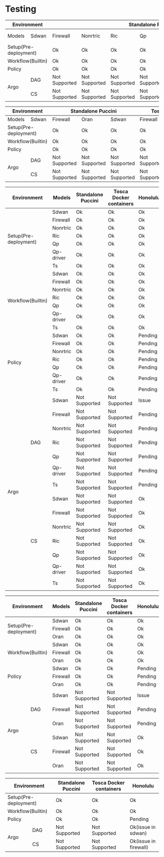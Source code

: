 # Testing

<table>
  <thead>
    <tr>
      <th colspan="2">Environment</th>
      <th colspan="7">Standalone Puccini</th>
      <th colspan="7">Tosca Docker containers</th>
      <th colspan="7">Honolulu</th>
    </tr>
  </thead>
  <tbody>
    <tr>
      <td>Models</td>
      <td>Sdwan</td>
      <td>Firewall</td>
      <td>Nonrtric</td>
      <td>Ric</td>
      <td>Qp</td>
      <td>Qp-driver</td>
      <td>Ts</td>
      <td>Sdwan</td>
      <td>Firewall</td>
      <td>Nonrtric</td>
      <td>Ric</td>
      <td>Qp</td>
      <td>Qp-driver</td>
      <td>Ts</td>
      <td>Sdwan</td>
      <td>Firewall</td>
      <td>Nonrtric</td>
      <td>Ric</td>
      <td>Qp</td>
      <td>Qp-driver</td>
      <td>Ts</td>
    </tr>
    <tr>
      <td colspan="2">Setup(Pre-deployment)</td>
      <td>Ok</td>
      <td>Ok</td>
	    <td>Ok</td>
      <td>Ok</td>
      <td>Ok</td>
	    <td>Ok</td>
      <td>Ok</td>
      <td>Ok</td>
	    <td>Ok</td>
      <td>Ok</td>
      <td>Ok</td>
	    <td>Ok</td>
      <td>Ok</td>
      <td>Ok</td>
	    <td>Ok</td>
      <td>Ok</td>
      <td>Ok</td>
	    <td>Ok</td>
      <td>Ok</td>
      <td>Ok</td>
	    <td>Ok</td>
    </tr>
    <tr>
      <td colspan="2">Workflow(Builtin)</td>
	  <td>Ok</td>
      <td>Ok</td>
	    <td>Ok</td>
      <td>Ok</td>
      <td>Ok</td>
	    <td>Ok</td>
      <td>Ok</td>
      <td>Ok</td>
	    <td>Ok</td>
      <td>Ok</td>
      <td>Ok</td>
	    <td>Ok</td>
      <td>Ok</td>
      <td>Ok</td>
	    <td>Ok</td>
      <td>Ok</td>
      <td>Ok</td>
	    <td>Ok</td>
      <td>Ok</td>
      <td>Ok</td>
	    <td>Ok</td>
    </tr>
    <tr>
      <td colspan="2">Policy</td>
	  <td>Ok</td>
	  <td>Ok</td>
    <td>Ok</td>
	  <td>Ok</td>
    <td>Ok</td>
	  <td>Ok</td>
    <td>Ok</td>
	  <td>Ok</td>
    <td>Ok</td>
	  <td>Ok</td>
    <td>Ok</td>
	  <td>Ok</td>
    <td>Ok</td>
	  <td>Ok</td>
	  <td>Pending</td>
    <td>Pending</td>
    <td>Pending</td>
    <td>Pending</td>
    <td>Pending</td>
    <td>Pending</td>
    <td>Pending</td>
    </tr>
	<tr>
      <td rowspan="2">Argo</td>
	  <td>DAG</td>
	  <td>Not Supported</td>
	  <td>Not Supported</td>
    <td>Not Supported</td>
	  <td>Not Supported</td>
    <td>Not Supported</td>
	  <td>Not Supported</td>
    <td>Not Supported</td>
	  <td>Not Supported</td>
    <td>Not Supported</td>
	  <td>Not Supported</td>
    <td>Not Supported</td>
	  <td>Not Supported</td>
    <td>Not Supported</td>
	  <td>Not Supported</td>
	  <td>Issue</td>
    <td>Pending</td>
    <td>Pending</td>
    <td>Pending</td>
    <td>Pending</td>
    <td>Pending</td>
    <td>Pending</td>
    </tr>
	<tr>
	  <td>CS</td>
	  <td>Not Supported</td>
	  <td>Not Supported</td>
    <td>Not Supported</td>
	  <td>Not Supported</td>
    <td>Not Supported</td>
	  <td>Not Supported</td>
    <td>Not Supported</td>
	  <td>Not Supported</td>
    <td>Not Supported</td>
	  <td>Not Supported</td>
    <td>Not Supported</td>
	  <td>Not Supported</td>
    <td>Not Supported</td>
	  <td>Not Supported</td>
	  <td>Ok</td>
    <td>Ok</td>
    <td>Ok</td>
    <td>Ok</td>
    <td>Ok</td>
    <td>Ok</td>
    <td>Ok</td>
    </tr>
  </tbody>
</table>


<table>
  <thead>
    <tr>
      <th colspan="2">Environment</th>
      <th colspan="3">Standalone Puccini</th>
      <th colspan="3">Tosca Docker containers</th>
	    <th colspan="3">Honolulu</th>
    </tr>
  </thead>
  <tbody>
    <tr>
      <td>Models</td>
      <td>Sdwan</td>
      <td>Firewall</td>
      <td>Oran</td>
      <td>Sdwan</td>
      <td>Firewall</td>
      <td>Oran</td>
      <td>Sdwan</td>
      <td>Firewall</td>
      <td>Oran</td>
    </tr>
    <tr>
      <td colspan="2">Setup(Pre-deployment)</td>
      <td>Ok</td>
      <td>Ok</td>
	    <td>Ok</td>
      <td>Ok</td>
      <td>Ok</td>
	    <td>Ok</td>
      <td>Ok</td>
      <td>Ok</td>
	    <td>Ok</td>
    </tr>
    <tr>
      <td colspan="2">Workflow(Builtin)</td>
	    <td>Ok</td>
      <td>Ok</td>
	    <td>Ok</td>
      <td>Ok</td>
      <td>Ok</td>
	    <td>Ok</td>
      <td>Ok</td>
      <td>Ok</td>
	    <td>Ok</td>
    </tr>
    <tr>
      <td colspan="2">Policy</td>
	  <td>Ok</td>
	  <td>Ok</td>
    <td>Ok</td>
	  <td>Ok</td>
    <td>Ok</td>
	  <td>Ok</td>
	  <td>Pending</td>
    <td>Pending</td>
    <td>Pending</td>
    </tr>
	<tr>
      <td rowspan="2">Argo</td>
	  <td>DAG</td>
	  <td>Not Supported</td>
	  <td>Not Supported</td>
    <td>Not Supported</td>
	  <td>Not Supported</td>
    <td>Not Supported</td>
	  <td>Not Supported</td>
	  <td>Issue</td>
    <td>Pending</td>
    <td>Pending</td>
    </tr>
	<tr>
	  <td>CS</td>
	  <td>Not Supported</td>
	  <td>Not Supported</td>
    <td>Not Supported</td>
	  <td>Not Supported</td>
    <td>Not Supported</td>
	  <td>Not Supported</td>
	  <td>Ok</td>
    <td>Ok</td>
    <td>Ok</td>
    </tr>
  </tbody>
</table>

<table>
  <thead>
    <tr>
      <th colspan="2">Environment</th>
      <th>Models</th>
      <th>Standalone Puccini</th>
      <th>Tosca Docker containers</th>
	  <th>Honolulu</th>
    </tr>
  </thead>
  <tbody>
    <tr>
      <td colspan="2" rowspan="7">Setup(Pre-deployment)</td>
      <td>Sdwan</td>
      <td>Ok</td>
      <td>Ok</td>
      <td>Ok</td>
    </tr>
    <tr>
      <td>Firewall</td>
      <td>Ok</td>
      <td>Ok</td>
      <td>Ok</td>
    </tr>
    <tr>
      <td>Nonrtric</td>
      <td>Ok</td>
      <td>Ok</td>
      <td>Ok</td>
    </tr>
    <tr>
      <td>Ric</td>
      <td>Ok</td>
      <td>Ok</td>
      <td>Ok</td>
    </tr>
    <tr>
      <td>Qp</td>
      <td>Ok</td>
      <td>Ok</td>
      <td>Ok</td>
    </tr>
    <tr>
      <td>Qp-driver</td>
      <td>Ok</td>
      <td>Ok</td>
      <td>Ok</td>
    </tr>
    <tr>
      <td>Ts</td>
      <td>Ok</td>
      <td>Ok</td>
      <td>Ok</td>
    </tr>
    <tr>
      <td colspan="2" rowspan="7">Workflow(Builtin)</td>
      <td>Sdwan</td>
      <td>Ok</td>
      <td>Ok</td>
      <td>Ok</td>
    </tr>
    <tr>
      <td>Firewall</td>
      <td>Ok</td>
      <td>Ok</td>
      <td>Ok</td>
    </tr>
    <tr>
      <td>Nonrtric</td>
      <td>Ok</td>
      <td>Ok</td>
      <td>Ok</td>
    </tr>
    <tr>
      <td>Ric</td>
      <td>Ok</td>
      <td>Ok</td>
      <td>Ok</td>
    </tr>
    <tr>
      <td>Qp</td>
      <td>Ok</td>
      <td>Ok</td>
      <td>Ok</td>
    </tr>
    <tr>
      <td>Qp-driver</td>
      <td>Ok</td>
      <td>Ok</td>
      <td>Ok</td>
    </tr>
    <tr>
      <td>Ts</td>
      <td>Ok</td>
      <td>Ok</td>
      <td>Ok</td>
    </tr>
    <tr>
      <td colspan="2" rowspan="7">Policy</td>
      <td>Sdwan</td>
      <td>Ok</td>
      <td>Ok</td>
      <td>Pending</td>
    </tr>
    <tr>
      <td>Firewall</td>
      <td>Ok</td>
      <td>Ok</td>
      <td>Pending</td>
    </tr>
    <tr>
      <td>Nonrtric</td>
      <td>Ok</td>
      <td>Ok</td>
      <td>Pending</td>
    </tr>
    <tr>
      <td>Ric</td>
      <td>Ok</td>
      <td>Ok</td>
      <td>Pending</td>
    </tr>
    <tr>
      <td>Qp</td>
      <td>Ok</td>
      <td>Ok</td>
      <td>Pending</td>
    </tr>
    <tr>
      <td>Qp-driver</td>
      <td>Ok</td>
      <td>Ok</td>
      <td>Pending</td>
    </tr>
    <tr>
      <td>Ts</td>
      <td>Ok</td>
      <td>Ok</td>
      <td>Pending</td>
    </tr>
    <tr>
      <td rowspan="14">Argo</td>
      <td rowspan="7">DAG</td>
      <td>Sdwan</td>
      <td>Not Supported</td>
      <td>Not Supported</td>
      <td>Issue</td>
    </tr>
    <tr>
      <td>Firewall</td>
      <td>Not Supported</td>
      <td>Not Supported</td>
      <td>Pending</td>
    </tr>
    <tr>
      <td>Nonrtric</td>
      <td>Not Supported</td>
      <td>Not Supported</td>
      <td>Pending</td>
    </tr>
    <tr>
      <td>Ric</td>
      <td>Not Supported</td>
      <td>Not Supported</td>
      <td>Pending</td>
    </tr>
    <tr>
      <td>Qp</td>
      <td>Not Supported</td>
      <td>Not Supported</td>
      <td>Pending</td>
    </tr>
    <tr>
      <td>Qp-driver</td>
      <td>Not Supported</td>
      <td>Not Supported</td>
      <td>Pending</td>
    </tr>
    <tr>
      <td>Ts</td>
      <td>Not Supported</td>
      <td>Not Supported</td>
      <td>Pending</td>
    </tr>
    <tr>
      <td rowspan="7">CS</td>
      <td>Sdwan</td>
      <td>Not Supported</td>
      <td>Not Supported</td>
      <td>Ok</td>
    </tr>
    <tr>
      <td>Firewall</td>
      <td>Not Supported</td>
      <td>Not Supported</td>
      <td>Ok</td>
    </tr>
    <tr>
      <td>Nonrtric</td>
      <td>Not Supported</td>
      <td>Not Supported</td>
      <td>Ok</td>
    </tr>
    <tr>
      <td>Ric</td>
      <td>Not Supported</td>
      <td>Not Supported</td>
      <td>Ok</td>
    </tr>
    <tr>
      <td>Qp</td>
      <td>Not Supported</td>
      <td>Not Supported</td>
      <td>Ok</td>
    </tr>
    <tr>
      <td>Qp-driver</td>
      <td>Not Supported</td>
      <td>Not Supported</td>
      <td>Ok</td>
    </tr>
    <tr>
      <td>Ts</td>
      <td>Not Supported</td>
      <td>Not Supported</td>
      <td>Ok</td>
    </tr>

  </tbody>
</table>

<table>
  <thead>
    <tr>
      <th colspan="2">Environment</th>
      <th>Models</th>
      <th>Standalone Puccini</th>
      <th>Tosca Docker containers</th>
	  <th>Honolulu</th>
    </tr>
  </thead>
  <tbody>
    <tr>
      <td colspan="2" rowspan="3">Setup(Pre-deployment)</td>
      <td>Sdwan</td>
      <td>Ok</td>
      <td>Ok</td>
      <td>Ok</td>
    </tr>
    <tr>
      <td>Firewall</td>
      <td>Ok</td>
      <td>Ok</td>
      <td>Ok</td>
    </tr>
    <tr>
      <td>Oran</td>
      <td>Ok</td>
      <td>Ok</td>
      <td>Ok</td>
    </tr>
    <tr>
      <td colspan="2" rowspan="3">Workflow(Builtin)</td>
      <td>Sdwan</td>
      <td>Ok</td>
      <td>Ok</td>
      <td>Ok</td>
    </tr>
    <tr>
      <td>Firewall</td>
      <td>Ok</td>
      <td>Ok</td>
      <td>Ok</td>
    </tr>
    <tr>
      <td>Oran</td>
      <td>Ok</td>
      <td>Ok</td>
      <td>Ok</td>
    </tr>
    <tr>
      <td colspan="2" rowspan="3">Policy</td>
      <td>Sdwan</td>
      <td>Ok</td>
      <td>Ok</td>
      <td>Pending</td>
    </tr>
    <tr>
      <td>Firewall</td>
      <td>Ok</td>
      <td>Ok</td>
      <td>Pending</td>
    </tr>
    <tr>
      <td>Oran</td>
      <td>Ok</td>
      <td>Ok</td>
      <td>Pending</td>
    </tr>
    <tr>
      <td rowspan="6">Argo</td>
      <td rowspan="3">DAG</td>
      <td>Sdwan</td>
      <td>Not Supported</td>
      <td>Not Supported</td>
      <td>Issue</td>
    </tr>
    <tr>
      <td>Firewall</td>
      <td>Not Supported</td>
      <td>Not Supported</td>
      <td>Pending</td>
    </tr>
    <tr>
      <td>Oran</td>
      <td>Not Supported</td>
      <td>Not Supported</td>
      <td>Pending</td>
    </tr>
    <tr>
      <td rowspan="3">CS</td>
      <td>Sdwan</td>
      <td>Not Supported</td>
      <td>Not Supported</td>
      <td>Ok</td>
    </tr>
    <tr>
      <td>Firewall</td>
      <td>Not Supported</td>
      <td>Not Supported</td>
      <td>Ok</td>
    </tr>
    <tr>
      <td>Oran</td>
      <td>Not Supported</td>
      <td>Not Supported</td>
      <td>Ok</td>
    </tr>
  </tbody>
</table>

<table>
  <thead>
    <tr>
      <th colspan="2">Environment</th>
      <th>Standalone Puccini</th>
      <th>Tosca Docker containers</th>
	  <th>Honolulu</th>
    </tr>
  </thead>
  <tbody>
    <tr>
      <td colspan="2">Setup(Pre-deployment)</td>
      <td>Ok</td>
      <td>Ok</td>
	  <td>Ok</td>
    </tr>
    <tr>
      <td colspan="2">Workflow(Builtin)</td>
	  <td>Ok</td>
	  <td>Ok</td>
	  <td>Ok</td>
    </tr>
    <tr>
      <td colspan="2">Policy</td>
	  <td>Ok</td>
	  <td>Ok</td>
	  <td>Pending</td>
    </tr>
	<tr>
      <td rowspan="2">Argo</td>
	  <td>DAG</td>
	  <td>Not Supported</td>
	  <td>Not Supported</td>
	  <td>Ok(issue in sdwan)</td>
    </tr>
	<tr>
	  <td>CS</td>
	  <td>Not Supported</td>
	  <td>Not Supported</td>
	  <td>Ok(issue in firewall)</td>
    </tr>
  </tbody>
</table>
